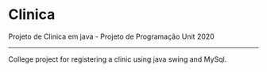 # Clinica
Projeto de Clinica em java - Projeto de Programação Unit 2020

---
College project for registering a clinic using java swing and MySql.
